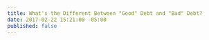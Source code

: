 ```yaml
---
title: What's the Different Between "Good" Debt and "Bad" Debt?
date: 2017-02-22 15:21:00 -05:00
published: false
---
```


